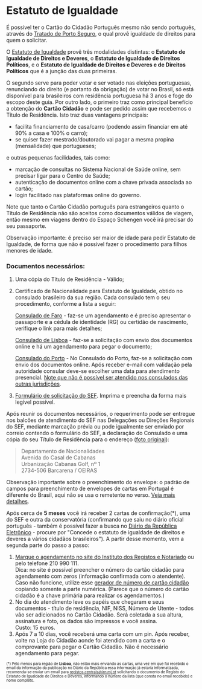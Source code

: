 # Estatuto de Igualdade

É possível ter o Cartão do Cidadão Português mesmo não sendo português, através do [Tratado de Porto Seguro](https://www.sef.pt/pt/pages/conteudo-detalhe.aspx?nID=86), o qual provê igualdade de direitos para quem o solicitar.

O [Estatuto de Igualdade](https://imigrante.sef.pt/solicitar/estatuto/) provê três modalidades distintas: o **Estatuto de Igualdade de Direitos e Deveres**, o **Estatuto de Igualdade de Direitos Políticos**, e o **Estatuto de Igualdade de Direitos e Deveres e de Direitos Políticos** que é a junção das duas primeiras.

O segundo serve para poder votar e ser votado nas eleições portuguesas, renunciando do direito (e portanto da obrigação) de votar no Brasil, só está disponível para brasileiros com residência portuguesa há 3 anos e foge do escopo deste guia. Por outro lado, o primeiro traz como principal benefício a obtenção do **Cartão Cidadão** e pode ser pedido assim que recebemos o Título de Residência. Isto traz duas vantagens principais:

* facilita financiamento de casa/carro (podendo assim financiar em até 90% a casa e 100% o carro);
* se quiser fazer mestrado/doutorado vai pagar a mesma propina (mensalidade) que portugueses;

e outras pequenas facilidades, tais como:

* marcação de consultas no Sistema Nacional de Saúde online, sem precisar ligar para o Centro de Saúde;
* autenticação de documentos online com a chave privada associada ao cartão;
* login facilitado nas plataformas online do governo.

Note que tanto o Cartão Cidadão português para estrangeiros quanto o Título de Residência não são aceitos como documentos válidos de viagem, então mesmo em viagens dentro do Espaço Schengen você irá precisar do seu passaporte.

Observação importante: é preciso ser maior de idade para pedir Estatuto de Igualdade, de forma que não é possível fazer o procedimento para filhos menores de idade.

### Documentos necessários:

1. Uma cópia do Título de Residência - Válido;
2.  Certificado de Nacionalidade para Estatuto de Igualdade, obtido no consulado brasileiro da sua região. Cada consulado tem o seu procedimento, conforme a lista a seguir:

    [Consulado de Faro](http://faro.itamaraty.gov.br/pt-br/nacionalidade.xml) - faz-se um agendamento e é preciso apresentar o passaporte e a cédula de identidade (RG) ou certidão de nascimento, verifique o link para mais detalhes;

    [Consulado de Lisboa](http://cglisboa.itamaraty.gov.br/pt-br/:::\_certificado.xml) - faz-se a solicitação com envio dos documentos online e há um agendamento para pegar o documento;

    [Consulado do Porto](http://porto.itamaraty.gov.br/pt-br/certificado\_de\_nacionalidade\_-\_estatuto\_de\_igualdade.xml) - No Consulado do Porto, faz-se a solicitação com envio dos documentos online. Após receber e-mail com validação pela autoridade consular deve-se escolher uma data para atendimento presencial. [Note que não é possível ser atendido nos consulados das outras jurisdições](https://github.com/nighto/brasil-portugal#consulado-ou-embaixada).
3. [Formulário de solicitação do SEF](https://imigrante.sef.pt/wp-content/uploads/Requerimento\_DireitosDeveres\_DD\_PT.pdf). Imprima e preencha da forma mais legível possível.

Após reunir os documentos necessários, o requerimento pode ser entregue nos balcões de atendimento do SEF nas Delegações ou Direções Regionais do SEF, mediante marcação prévia ou pode igualmente ser enviado por correio contendo o formulário do SEF, a declaração do Consulado e uma cópia do seu Título de Residência para o endereço ([foto original](https://user-images.githubusercontent.com/408965/91441497-3617e580-e868-11ea-9eda-6ae9d2c1269c.png)):

> Departamento de Nacionalidades\
> Avenida do Casal de Cabanas\
> Urbanização Cabanas Golf, nº 1\
> 2734-506 Barcarena / OEIRAS

Observação importante sobre o preenchimento do envelope: o padrão de campos para preenchimento de envelopes de cartas em Portugal é diferente do Brasil, aqui não se usa o remetente no verso. [Veja mais detalhes](https://nighto.gitbook.io/brasil-portugal/dicas/cartas-e-encomendas).

Após cerca de **5 meses** você irá receber 2 cartas de confirmação(*), uma do SEF e outra da conservatória (confirmando que saiu no diário oficial português - também é possível fazer a busca no [Diário da República Eletrônico](https://diariodarepublica.pt/dr/pesquisa-avancada) - procure por "Concede o estatuto de igualdade de direitos e deveres a vários cidadãos brasileiros"). A partir desse momento, vem a segunda parte do passo a passo:

1. [Marque o agendamento no site do Instituto dos Registos e Notariado](https://agendamento.irn.mj.pt) ou pelo telefone 210 990 111.\
   Dica: no site é possível preencher o número do cartão cidadão para agendamento com zeros (informação confirmada com o atendente). Caso não funcione, utilize esse [gerador de número de cartão cidadão](https://cc.marcosantos.me) copiando somente a parte numérica. (Parece que o número do cartão cidadão é a chave primária para realizar os agendamentos.)
2. No dia do atendimento leve os papéis que chegaram e seus documentos - título de residência, NIF, NISS, Número de Utente - todos vão ser adicionados no Cartão Cidadão. Será coletada a sua altura, assinatura e foto, os dados são impressos e você assina.\
   Custo: 15 euros.
3. Após 7 a 10 dias, você receberá uma carta com um pin. Após receber, volte na Loja do Cidadão aonde foi atendido com a carta e o comprovante para pegar o Cartão Cidadão. Não é necessário agendamento para pegar.

<sub><sup>(*) Pelo menos para região de **Lisboa**, não estão mais enviando as cartas, uma vez em que foi recebido o email da informação da publicação no Diário da República essa informação já estaria informatizada, recomenda-se enviar um email para registos.centrais@irn.mj.pt solicitando o documento de Registo do Estatuto de Igualdade de Direitos e Deveres, informando o número da lista (que consta no email recebido) e nome completo.</sup></sub>
